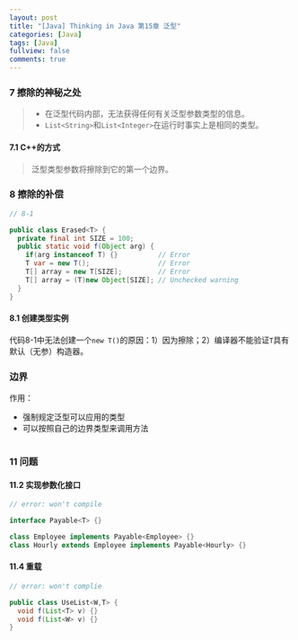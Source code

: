 ```yaml
---
layout: post
title: "[Java] Thinking in Java 第15章 泛型"
categories: [Java]
tags: [Java]
fullview: false
comments: true
---
```

### 7 擦除的神秘之处 ###
> - 在泛型代码内部，无法获得任何有关泛型参数类型的信息。
> - `List<String>`和`List<Integer>`在运行时事实上是相同的类型。

#### 7.1 C++的方式 ####
> 泛型类型参数将擦除到它的第一个边界。

### 8 擦除的补偿 ###
```java
// 8-1

public class Erased<T> {
  private final int SIZE = 100;
  public static void f(Object arg) {
    if(arg instanceof T) {}          // Error
    T var = new T();                 // Error
    T[] array = new T[SIZE];         // Error
    T[] array = (T)new Object[SIZE]; // Unchecked warning
  }
}
```
#### 8.1 创建类型实例 ####
代码8-1中无法创建一个`new T()`的原因：1）因为擦除；2）编译器不能验证`T`具有默认（无参）构造器。
### 边界 ###
作用：
- 强制规定泛型可以应用的类型
- 可以按照自己的边界类型来调用方法

```java

```
### 11 问题 ###
#### 11.2 实现参数化接口 ####
```java
// error: won't compile

interface Payable<T> {}

class Employee implements Payable<Employee> {}
class Hourly extends Employee implements Payable<Hourly> {}

```
#### 11.4 重载 ####
```java
// error: won't complie

public class UseList<W,T> {
  void f(List<T> v) {}
  void f(List<W> v) {}
}

```
